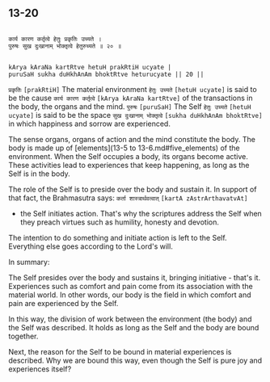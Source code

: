 ## 13-20

<a name='_20_1'></a>
<a name='kartrtva_transaction'></a>

```shloka-sa

कार्य कारण कर्तृत्वे हेतुः प्रकृतिः उच्यते ।
पुरुषः सुख दुःखानाम् भोक्तृत्वे हेतुरुच्यते ॥ २० ॥

```
```shloka-sa-hk

kArya kAraNa kartRtve hetuH prakRtiH ucyate |
puruSaH sukha duHkhAnAm bhoktRtve heturucyate || 20 ||

```
`प्रकृतिः` `[prakRtiH]` The material environment `हेतुः उच्यते` `[hetuH ucyate]` is said to be the cause `कार्य कारण कर्तृत्वे` `[kArya kAraNa kartRtve]` of the transactions in the body, the organs and the mind. `पुरुषः` `[puruSaH]` The Self `हेतुः उच्यते` `[hetuH ucyate]` is said to be the space `सुख दुःखानाम् भोक्तृत्वे` `[sukha duHkhAnAm bhoktRtve]` in which happiness and sorrow are experienced.

The sense organs, organs of action and the mind constitute the body. The body is made up of 
[elements](13-5 to 13-6.md#five_elements)
 of the environment. When the Self occupies a body, its organs become active. These activities lead to experiences that keep happening, as long as the Self is in the body. 

The role of the Self is to preside over the body and sustain it. In support of that fact, the Brahmasutra says: 
`कर्ता शास्त्रार्थवत्वात्` `[kartA zAstrArthavatvAt]`
 - the Self initiates action. That's why the scriptures address the Self when they preach virtues such as humility, honesty and devotion. 

<a name='self_initiates_action'></a>
<a name='intention_initiation'></a>
The intention to do something and initiate action is left to the Self. Everything else goes according to the Lord's will. 

In summary:

The Self presides over the body and sustains it, bringing initiative - that's it. Experiences such as comfort and pain come from its association with the material world. In other words, our body is the field in which comfort and pain are experienced by the Self.

In this way, the division of work between the environment (the body) and the Self was described. It holds as long as the Self and the body are bound together. 

Next, the reason for the Self to be bound in material experiences is described. Why we are bound this way, even though the Self is pure joy and experiences itself?


